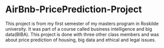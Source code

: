 # AirBnb-PricePrediction-Project
This project is from my first semester of my masters program in Roskilde university. It was part of a course called business intelligence and big data(BIBA). This project is done with three other class members and was about price prediction of housing, big data and ethical and legal issues.
